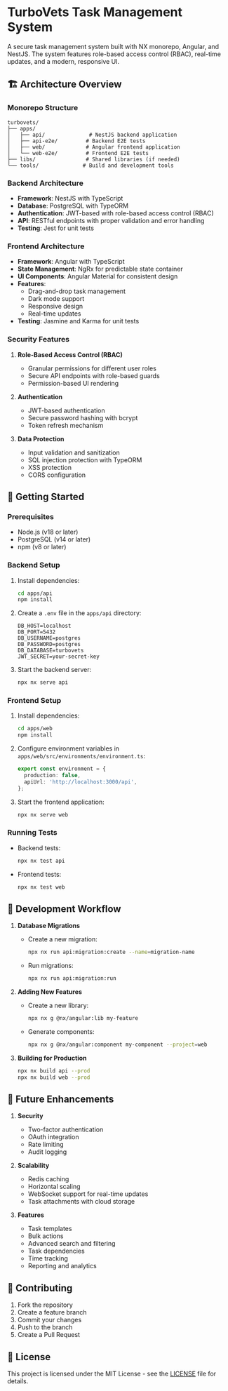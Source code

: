 # TurboVets Task Management System

A secure task management system built with NX monorepo, Angular, and NestJS. The system features role-based access control (RBAC), real-time updates, and a modern, responsive UI.

## 🏗 Architecture Overview

### Monorepo Structure

```
turbovets/
├── apps/
│   ├── api/              # NestJS backend application
│   ├── api-e2e/         # Backend E2E tests
│   ├── web/             # Angular frontend application
│   └── web-e2e/         # Frontend E2E tests
├── libs/                # Shared libraries (if needed)
└── tools/              # Build and development tools
```

### Backend Architecture

- **Framework**: NestJS with TypeScript
- **Database**: PostgreSQL with TypeORM
- **Authentication**: JWT-based with role-based access control (RBAC)
- **API**: RESTful endpoints with proper validation and error handling
- **Testing**: Jest for unit tests

### Frontend Architecture

- **Framework**: Angular with TypeScript
- **State Management**: NgRx for predictable state container
- **UI Components**: Angular Material for consistent design
- **Features**:
  - Drag-and-drop task management
  - Dark mode support
  - Responsive design
  - Real-time updates
- **Testing**: Jasmine and Karma for unit tests

### Security Features

1. **Role-Based Access Control (RBAC)**
   - Granular permissions for different user roles
   - Secure API endpoints with role-based guards
   - Permission-based UI rendering

2. **Authentication**
   - JWT-based authentication
   - Secure password hashing with bcrypt
   - Token refresh mechanism

3. **Data Protection**
   - Input validation and sanitization
   - SQL injection protection with TypeORM
   - XSS protection
   - CORS configuration

## 🚀 Getting Started

### Prerequisites

- Node.js (v18 or later)
- PostgreSQL (v14 or later)
- npm (v8 or later)

### Backend Setup

1. Install dependencies:
   ```bash
   cd apps/api
   npm install
   ```

2. Create a `.env` file in the `apps/api` directory:
   ```env
   DB_HOST=localhost
   DB_PORT=5432
   DB_USERNAME=postgres
   DB_PASSWORD=postgres
   DB_DATABASE=turbovets
   JWT_SECRET=your-secret-key
   ```

3. Start the backend server:
   ```bash
   npx nx serve api
   ```

### Frontend Setup

1. Install dependencies:
   ```bash
   cd apps/web
   npm install
   ```

2. Configure environment variables in `apps/web/src/environments/environment.ts`:
   ```typescript
   export const environment = {
     production: false,
     apiUrl: 'http://localhost:3000/api',
   };
   ```

3. Start the frontend application:
   ```bash
   npx nx serve web
   ```

### Running Tests

- Backend tests:
  ```bash
  npx nx test api
  ```

- Frontend tests:
  ```bash
  npx nx test web
  ```

## 🔄 Development Workflow

1. **Database Migrations**
   - Create a new migration:
     ```bash
     npx nx run api:migration:create --name=migration-name
     ```
   - Run migrations:
     ```bash
     npx nx run api:migration:run
     ```

2. **Adding New Features**
   - Create a new library:
     ```bash
     npx nx g @nx/angular:lib my-feature
     ```
   - Generate components:
     ```bash
     npx nx g @nx/angular:component my-component --project=web
     ```

3. **Building for Production**
   ```bash
   npx nx build api --prod
   npx nx build web --prod
   ```

## 🌟 Future Enhancements

1. **Security**
   - Two-factor authentication
   - OAuth integration
   - Rate limiting
   - Audit logging

2. **Scalability**
   - Redis caching
   - Horizontal scaling
   - WebSocket support for real-time updates
   - Task attachments with cloud storage

3. **Features**
   - Task templates
   - Bulk actions
   - Advanced search and filtering
   - Task dependencies
   - Time tracking
   - Reporting and analytics

## 📝 Contributing

1. Fork the repository
2. Create a feature branch
3. Commit your changes
4. Push to the branch
5. Create a Pull Request

## 📄 License

This project is licensed under the MIT License - see the [LICENSE](LICENSE) file for details.